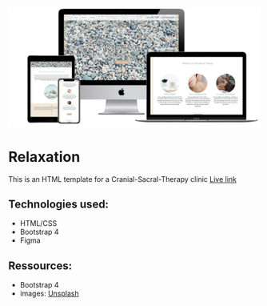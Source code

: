 ![Relaxation-HTML-template](./images/relaxation.png)

# Relaxation

This is an HTML template for a Cranial-Sacral-Therapy clinic [Live link]([https://github.com/Aria-vero-s/ariadesign](https://aria-vero-s.github.io/relaxation/))

## Technologies used:
- HTML/CSS
- Bootstrap 4
- Figma

## Ressources:
- Bootstrap 4
- images: [Unsplash](https://unsplash.com/fr/photos/W7AyAs7azHc)
